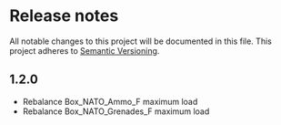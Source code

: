 # Release notes
All notable changes to this project will be documented in this file.
This project adheres to [Semantic Versioning](http://semver.org/).

## 1.2.0
- Rebalance Box_NATO_Ammo_F maximum load
- Rebalance Box_NATO_Grenades_F maximum load

